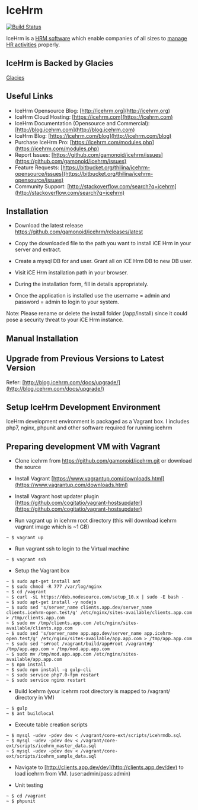 IceHrm
===========
[![Build Status](https://travis-ci.org/gamonoid/icehrm.svg?branch=master)](https://travis-ci.org/gamonoid/icehrm)

IceHrm is a [HRM software](https://icehrm.com) which enable companies of all sizes to [manage HR activities](https://icehrm.com)
properly. 

IceHrm is Backed by Glacies
-----------------
[Glacies](http://glacies.de)

Useful Links
-------------
 * IceHrm Opensource Blog: [http://icehrm.org](http://icehrm.org)
 * IceHrm Cloud Hosting: [https://icehrm.com](https://icehrm.com)
 * IceHrm Documentation (Opensource and Commercial): [http://blog.icehrm.com](http://blog.icehrm.com)
 * IceHrm Blog: [https://icehrm.com/blog](http://icehrm.com/blog)
 * Purchase IceHrm Pro: [https://icehrm.com/modules.php](https://icehrm.com/modules.php)
 * Report Issues: [https://github.com/gamonoid/icehrm/issues](https://github.com/gamonoid/icehrm/issues)
 * Feature Requests: [https://bitbucket.org/thilina/icehrm-opensource/issues](https://bitbucket.org/thilina/icehrm-opensource/issues)
 * Community Support: [http://stackoverflow.com/search?q=icehrm](http://stackoverflow.com/search?q=icehrm)

Installation
------------
 * Download the latest release https://github.com/gamonoid/icehrm/releases/latest

 * Copy the downloaded file to the path you want to install iCE Hrm in your server and extract.

 * Create a mysql DB for and user. Grant all on iCE Hrm DB to new DB user.

 * Visit iCE Hrm installation path in your browser.

 * During the installation form, fill in details appropriately.

 * Once the application is installed use the username = admin and password = admin to login to your system.

 Note: Please rename or delete the install folder (<ice hrm root>/app/install) since it could pose a security threat to your iCE Hrm instance.

Manual Installation
-------------------

[](https://thilinah.gitbooks.io/icehrm-guide/content/manual-installation.html)

Upgrade from Previous Versions to Latest Version
------------------------------------------------

Refer: [http://blog.icehrm.com/docs/upgrade/](http://blog.icehrm.com/docs/upgrade/)

Setup IceHrm Development Environment
------------------------------------

IceHrm development environment is packaged as a Vagrant box. I includes php7, nginx, phpunit and other
software required for running icehrm

Preparing development VM with Vagrant
-------------------------------------

- Clone icehrm from https://github.com/gamonoid/icehrm.git or download the source

- Install Vagrant [https://www.vagrantup.com/downloads.html](https://www.vagrantup.com/downloads.html)

- Install Vagrant host updater plugin [https://github.com/cogitatio/vagrant-hostsupdater](https://github.com/cogitatio/vagrant-hostsupdater)


- Run vagrant up in icehrm root directory (this will download icehrm vagrant image which is  ~1 GB)

```
~ $ vagrant up
```

- Run vagrant ssh to login to the Virtual machine

```
~ $ vagrant ssh
```

- Setup the Vagrant box

```
~ $ sudo apt-get install ant
~ $ sudo chmod -R 777 /var/log/nginx
~ $ cd /vagrant
~ $ curl -sL https://deb.nodesource.com/setup_10.x | sudo -E bash -
~ $ sudo apt-get install -y nodejs
~ $ sudo sed 's/server_name clients.app.dev/server_name clients.icehrm-open.test/g' /etc/nginx/sites-available/clients.app.com > /tmp/clients.app.com
~ $ sudo mv /tmp/clients.app.com /etc/nginx/sites-available/clients.app.com
~ $ sudo sed 's/server_name app.app.dev/server_name app.icehrm-open.test/g' /etc/nginx/sites-available/app.app.com > /tmp/app.app.com
~ $ sudo sed 's#root /vagrant/build/app#root /vagrant#g' /tmp/app.app.com > /tmp/mod.app.app.com
~ $ sudo mv /tmp/mod.app.app.com /etc/nginx/sites-available/app.app.com
~ $ npm install
~ $ sudo npm install -g gulp-cli
~ $ sudo service php7.0-fpm restart
~ $ sudo service nginx restart
```

- Build Icehrm (your icehrm root directory is mapped to /vagrant/ directory in VM)

```
~ $ gulp
~ $ ant buildlocal
```

- Execute table creation scripts
```
~ $ mysql -udev -pdev dev < /vagrant/core-ext/scripts/icehrmdb.sql
~ $ mysql -udev -pdev dev < /vagrant/core-ext/scripts/icehrm_master_data.sql
~ $ mysql -udev -pdev dev < /vagrant/core-ext/scripts/icehrm_sample_data.sql
```

- Navigate to [http://clients.app.dev/dev](http://clients.app.dev/dev) to load icehrm from VM. (user:admin/pass:admin)

- Unit testing

```
~ $ cd /vagrant
~ $ phpunit
```


